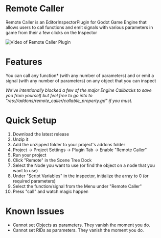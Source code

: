 # Remote Caller

Remote Caller is an EditorInspectorPlugin for Godot Game Engine that allows users to call functions and
emit signals with various parameters in game from their a few clicks on the Inspector

![Video of Remote Caller Plugin]("/remotecaller.gif")
# Features

You can call any function* (with any number of parameters) and or emit a signal (with any number of parameters) on any object that you can inspect

<i>We've intentionally blocked a few of the major Engine Callbacks to save you from yourself but feel free to go into to "res://addons/remote_caller/callable_property.gd" if you must.</i>

# Quick Setup

1. Download the latest release
2. Unzip it
3. Add the unzipped folder to your project's addons folder
4. Project -> Project Settings -> Plugin Tab -> Enable "Remote Caller"
5. Run your project
6. Click "Remote" in the Scene Tree Dock
7. Select the Node you want to use (or find the object on a node that you want to use)
8. Under "Script Variables" in the inspector, initialize the array to 0 (or required parameters)
9. Select the function/signal from the Menu under "Remote Caller"
10. Press "call" and watch magic happen

# Known Issues

- Cannot set Objects as parameters. They vanish the moment you do.
- Cannot set RIDs as parameters. They vanish the moment you do.